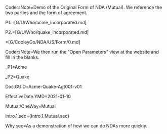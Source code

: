 CodersNote=Demo of the Original Form of NDA (Mutual).  We reference the two parties and the form of agreement.

P1.=[G/U/Who/acme_incorporated.md]

P2.=[G/U/Who/quake_incorporated.md]

=[G/CooleyGo/NDA/US/Form/0.md]

CodersNote=We then run the "Open Parameters" view at the website and fill in the blanks.

_P1=Acme

_P2=Quake

Doc.GUID=Acme-Quake-Agt001-v01

EffectiveDate.YMD=2021-01-10

Mutual/OneWay=Mutual

Intro.1.sec={Intro.1.Mutual.sec}

Why.sec=As a demonstration of how we can do NDAs more quickly.
